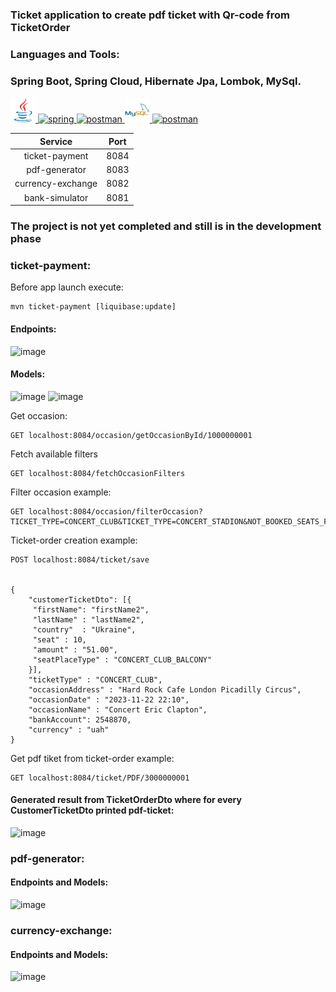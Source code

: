 <h3 align="left">Ticket application to create pdf ticket with Qr-code from TicketOrder</h3>
<h3 align="left">Languages and Tools:</h3>

<h3 align="left">Spring Boot, Spring Cloud, Hibernate Jpa, Lombok, MySql.</h3>
<p align="left"> <a href="https://www.java.com" target="_blank" rel="noreferrer"> <img src="https://raw.githubusercontent.com/devicons/devicon/master/icons/java/java-original.svg" alt="java" width="40" height="40"/> </a> 
<a href="https://spring.io/" target="_blank" rel="noreferrer"> <img src="https://www.vectorlogo.zone/logos/springio/springio-icon.svg" alt="spring" width="40" height="40"/> </a>
<a href="https://postman.com" target="_blank" rel="noreferrer"> <img src="https://www.vectorlogo.zone/logos/hibernate/hibernate-icon.svg" alt="postman" width="40" height="40"/> </a> 
<a href="https://www.mysql.com/" target="_blank" rel="noreferrer"> <img src="https://raw.githubusercontent.com/devicons/devicon/master/icons/mysql/mysql-original-wordmark.svg" alt="mysql" width="40" height="40"/> </a>
<a href="https://postman.com" target="_blank" rel="noreferrer"> <img src="https://www.vectorlogo.zone/logos/getpostman/getpostman-icon.svg" alt="postman" width="40" height="40"/> </a> </p>

| Service | Port  |
| :---:   | :---: |
| ticket-payment | 8084   |
| pdf-generator | 8083   |
| currency-exchange | 8082   |
| bank-simulator | 8081   |


<h3 align="left">The project is not yet completed and still is in the development phase</h3>

<h3 align="left">ticket-payment:</h3>

Before app launch execute:
 	
	mvn ticket-payment [liquibase:update]


<h4 align="left">Endpoints:</h4>

![image](https://user-images.githubusercontent.com/83453822/215362672-ea8275e8-f65d-4c8d-9178-3bd01f3b059d.png)


<h4 align="left">Models:</h4>

![image](https://user-images.githubusercontent.com/83453822/215362706-991fdc49-fec8-44b1-b1f6-6757e429e7af.png)
![image](https://user-images.githubusercontent.com/83453822/215362733-1ef3357f-da74-47cf-b376-57e74bd49585.png)



Get occasion:

	GET localhost:8084/occasion/getOccasionById/1000000001



Fetch available filters

	GET localhost:8084/fetchOccasionFilters



Filter occasion example:

	GET localhost:8084/occasion/filterOccasion?TICKET_TYPE=CONCERT_CLUB&TICKET_TYPE=CONCERT_STADION&NOT_BOOKED_SEATS_FROM=1000



Ticket-order creation example:

	POST localhost:8084/ticket/save


	{
	    "customerTicketDto": [{
		 "firstName": "firstName2",
		 "lastName" : "lastName2",
		 "country"  : "Ukraine", 
		 "seat" : 10,
		 "amount" : "51.00",
		 "seatPlaceType" : "CONCERT_CLUB_BALCONY"
		}],
		"ticketType" : "CONCERT_CLUB",
	    "occasionAddress" : "Hard Rock Cafe London Picadilly Circus",
	    "occasionDate" : "2023-11-22 22:10",
	    "occasionName" : "Concert Eric Clapton",
	    "bankAccount": 2548870,
	    "currency" : "uah"
	}



Get pdf tiket from ticket-order example:

	GET localhost:8084/ticket/PDF/3000000001

<h4 align="left">Generated result from TicketOrderDto where for every CustomerTicketDto printed pdf-ticket:</h4>


![image](https://user-images.githubusercontent.com/83453822/215364843-ccd59b68-43ab-443b-a734-fb157196122a.png)



<h3 align="left">pdf-generator:</h3>

<h4 align="left">Endpoints and Models:</h4>

![image](https://user-images.githubusercontent.com/83453822/215364006-91baeb2b-b56e-43eb-bf6f-a584665d80a1.png)



<h3 align="left">currency-exchange:</h3>

<h4 align="left">Endpoints and Models:</h4>

![image](https://user-images.githubusercontent.com/83453822/215364363-a69887ac-53a4-423f-a2ed-3dbe034a2e5b.png)






